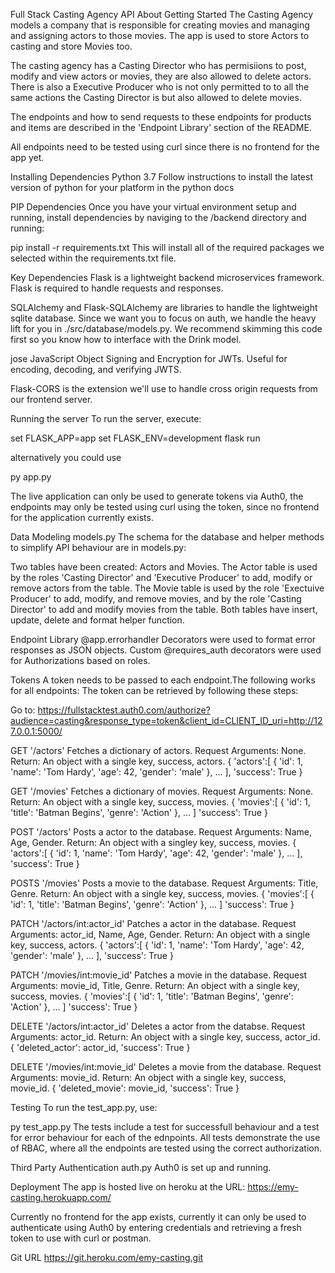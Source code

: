 Full Stack Casting Agency API
About
Getting Started
The Casting Agency models a company that is responsible for creating movies and managing and assigning actors to those movies. The app is used to store Actors to casting and store Movies too.

The casting agency has a Casting Director who has permisiions to post, modify and view actors or movies, they are also allowed to delete actors. There is also a Executive Producer who is not only permitted to to all the same actions the Casting Director is but also allowed to delete movies.

The endpoints and how to send requests to these endpoints for products and items are described in the 'Endpoint Library' section of the README.

All endpoints need to be tested using curl since there is no frontend for the app yet.

Installing Dependencies
Python 3.7
Follow instructions to install the latest version of python for your platform in the python docs

PIP Dependencies
Once you have your virtual environment setup and running, install dependencies by naviging to the /backend directory and running:

pip install -r requirements.txt
This will install all of the required packages we selected within the requirements.txt file.

Key Dependencies
Flask is a lightweight backend microservices framework. Flask is required to handle requests and responses.

SQLAlchemy and Flask-SQLAlchemy are libraries to handle the lightweight sqlite database. Since we want you to focus on auth, we handle the heavy lift for you in ./src/database/models.py. We recommend skimming this code first so you know how to interface with the Drink model.

jose JavaScript Object Signing and Encryption for JWTs. Useful for encoding, decoding, and verifying JWTS.

Flask-CORS is the extension we'll use to handle cross origin requests from our frontend server.

Running the server
To run the server, execute:

set FLASK_APP=app
set FLASK_ENV=development
flask run
 
alternatively you could use 

py app.py

The live application can only be used to generate tokens via Auth0, the endpoints may only be tested using curl using the token, since no frontend for the application currently exists.

Data Modeling
models.py
The schema for the database and helper methods to simplify API behaviour are in models.py:

Two tables have been created: Actors and Movies.
The Actor table is used by the roles 'Casting Director' and 'Executive Producer' to add, modify or remove actors from the table.
The Movie table is used by the role 'Exectuive Producer' to add, modify, and remove movies, and by the role 'Casting Director' to add and modify movies from the table.
Both tables have insert, update, delete and format helper function.

Endpoint Library
@app.errorhandler
Decorators were used to format error responses as JSON objects. Custom @requires_auth decorators were used for Authorizations based on roles.

Tokens
A token needs to be passed to each endpoint.The following works for all endpoints: The token can be retrieved by following these steps:

Go to: https://fullstacktest.auth0.com/authorize?audience=casting&response_type=token&client_id=CLIENT_ID_uri=http://127.0.0.1:5000/ 


GET '/actors'
Fetches a dictionary of actors.
Request Arguments: None.
Return: An object with a single key, success, actors. {
'actors':[ { 'id': 1, 'name': 'Tom Hardy', 'age': 42, 'gender': 'male' }, ... ], 'success': True }

GET '/movies'
Fetches a dictionary of movies.
Request Arguments: None.
Return: An object with a single key, success, movies. { 'movies':[ { 'id': 1, 'title': 'Batman Begins', 'genre': 'Action' }, ... ] 'success': True }

POST '/actors'
Posts a actor to the database.
Request Arguments: Name, Age, Gender.
Return: An object with a singley key, success, movies. {
'actors':[ { 'id': 1, 'name': 'Tom Hardy', 'age': 42, 'gender': 'male' }, ... ], 'success': True }

POSTS '/movies'
Posts a movie to the database.
Request Arguments: Title, Genre.
Return: An object with a single key, success, movies. { 'movies':[ { 'id': 1, 'title': 'Batman Begins', 'genre': 'Action' }, ... ] 'success': True }

PATCH '/actors/int:actor_id'
Patches a actor in the database.
Request Arguments: actor_id, Name, Age, Gender.
Return: An object with a single key, success, actors. {
'actors':[ { 'id': 1, 'name': 'Tom Hardy', 'age': 42, 'gender': 'male' }, ... ], 'success': True }

PATCH '/movies/int:movie_id'
Patches a movie in the database.
Request Arguments: movie_id, Title, Genre.
Return: An object with a single key, success, movies. { 'movies':[ { 'id': 1, 'title': 'Batman Begins', 'genre': 'Action' }, ... ] 'success': True }

DELETE '/actors/int:actor_id'
Deletes a actor from the databse.
Request Arguments: actor_id.
Return: An object with a single key, success, actor_id. { 'deleted_actor': actor_id, 'success': True }

DELETE '/movies/int:movie_id'
Deletes a movie from the database.
Request Arguments: movie_id.
Return: An object with a single key, success, movie_id. { 'deleted_movie': movie_id, 'success': True }

Testing
To run the test_app.py, use:

py test_app.py
The tests include a test for successfull behaviour and a test for error behaviour for each of the ednpoints. All tests demonstrate the use of RBAC, where all the endpoints are tested using the correct authorization.

Third Party Authentication
auth.py
Auth0 is set up and running.

Deployment
The app is hosted live on heroku at the URL: https://emy-casting.herokuapp.com/

Currently no frontend for the app exists, currently it can only be used to authenticate using Auth0 by entering credentials and retrieving a fresh token to use with curl or postman.

Git URL
https://git.heroku.com/emy-casting.git
